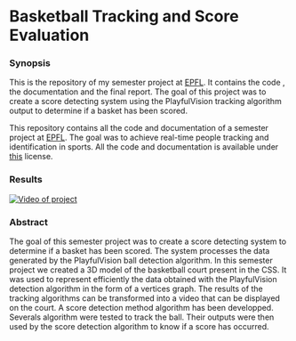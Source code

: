 
# Basketball Tracking and Score Evaluation

### Synopsis

This is the repository of my semester project at [EPFL](www.epfl.ch). It contains the code
, the documentation and the final report.
The goal of this project was to create a score detecting system using the PlayfulVision tracking algorithm output
to determine if a basket has been scored.

This repository contains all the code and documentation of a semester project at [EPFL](www.epfl.ch). The goal was to achieve real-time people tracking and identification in sports. All the code and documentation is available under [this](LICENSE) license.

### Results

[![Video of project](https://i.vimeocdn.com/video/550646725_640.jpg)](https://vimeo.com/151012795)

### Abstract

The goal of this semester project was to create a score detecting system to determine if a
basket has been scored. The system processes the data generated by the PlayfulVision ball
detection algorithm.
In this semester project we created a 3D model of the basketball court present in the
CSS. It was used to represent efficiently the data obtained with the PlayfulVision detection
algorithm in the form of a vertices graph. The results of the tracking algorithms can be
transformed into a video that can be displayed on the court. A score detection method
algorithm has been developped. Severals algorithm were tested to track the ball. Their
outputs were then used by the score detection algorithm to know if a score has occurred.


